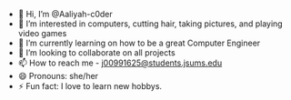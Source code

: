 - 👋 Hi, I’m @Aaliyah-c0der
- 👀 I’m interested in computers, cutting hair, taking pictures, and playing video games
- 🌱 I’m currently learning on how to be a great Computer Engineer
- 💞️ I’m looking to collaborate on all projects
- 📫 How to reach me - j00991625@students.jsums.edu
- 😄 Pronouns: she/her
- ⚡ Fun fact: I love to learn new hobbys.

<!---
Aaliyah-c0der/Aaliyah-c0der is a ✨ special ✨ repository because its `README.md` (this file) appears on your GitHub profile.
You can click the Preview link to take a look at your changes.
--->
